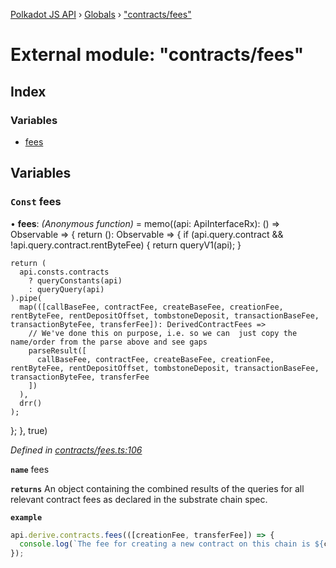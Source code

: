 [Polkadot JS API](../README.md) › [Globals](../globals.md) › ["contracts/fees"](_contracts_fees_.md)

# External module: "contracts/fees"

## Index

### Variables

* [fees](_contracts_fees_.md#const-fees)

## Variables

### `Const` fees

• **fees**: *(Anonymous function)* =  memo((api: ApiInterfaceRx): () => Observable<DerivedContractFees> => {
  return (): Observable<DerivedContractFees> => {
    if (api.query.contract && !api.query.contract.rentByteFee) {
      return queryV1(api);
    }

    return (
      api.consts.contracts
        ? queryConstants(api)
        : queryQuery(api)
    ).pipe(
      map(([callBaseFee, contractFee, createBaseFee, creationFee, rentByteFee, rentDepositOffset, tombstoneDeposit, transactionBaseFee, transactionByteFee, transferFee]): DerivedContractFees =>
        // We've done this on purpose, i.e. so we can  just copy the name/order from the parse above and see gaps
        parseResult([
          callBaseFee, contractFee, createBaseFee, creationFee, rentByteFee, rentDepositOffset, tombstoneDeposit, transactionBaseFee, transactionByteFee, transferFee
        ])
      ),
      drr()
    );
  };
}, true)

*Defined in [contracts/fees.ts:106](https://github.com/polkadot-js/api/blob/cba5710fec/packages/api-derive/src/contracts/fees.ts#L106)*

**`name`** fees

**`returns`** An object containing the combined results of the queries for
all relevant contract fees as declared in the substrate chain spec.

**`example`** 
<BR>

```javascript
api.derive.contracts.fees(([creationFee, transferFee]) => {
  console.log(`The fee for creating a new contract on this chain is ${creationFee} units. The fee required to call this contract is ${transferFee} units.`);
});
```
